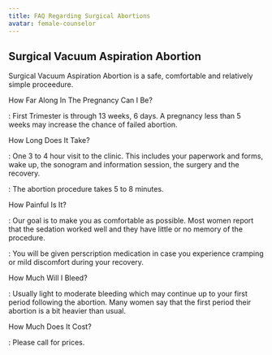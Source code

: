 ```yaml
---
title: FAQ Regarding Surgical Abortions
avatar: female-counselor
---
```


Surgical Vacuum Aspiration Abortion
-----------------------------------

Surgical Vacuum Aspiration Abortion is a safe, comfortable and
relatively simple proceedure.

How Far Along In The Pregnancy Can I Be?   

: First Trimester is through 13 weeks, 6 days.  A pregnancy less than 5
weeks may increase the chance of failed abortion.
 
How Long Does It Take?

: One 3 to 4 hour visit to the clinic.  This includes your paperwork and
forms, wake up, the sonogram and information session, the surgery and
the recovery.

: The abortion procedure takes 5 to 8 minutes.

How Painful Is It?

: Our goal is to make you as comfortable as possible.  Most women report
that the sedation worked well and they have little or no memory of the
procedure.

: You will be given perscription medication in case you experience
cramping or mild discomfort during your recovery.  

How Much Will I Bleed?

: Usually light to moderate bleeding which may continue up to your first
period following the abortion.  Many women say that the first period
their abortion is a bit heavier than usual. 

How Much Does It Cost? 

: Please call for prices.

